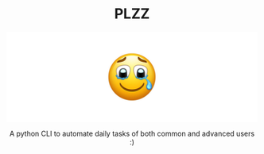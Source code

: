 <div align=center>
<h1 align=center> PLZZ </h1>

<img align=center src="logo.jpg" alt="logo">

<p align=center> A python CLI to automate daily tasks of both common and advanced users :) </p>

</div>
